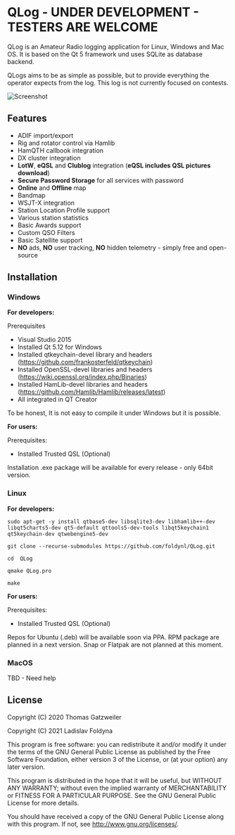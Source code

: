 # QLog - UNDER DEVELOPMENT - TESTERS ARE WELCOME

QLog is an Amateur Radio logging application for Linux, Windows and Mac OS. It
is based on the Qt 5 framework und uses SQLite as database backend.

QLogs aims to be as simple as possible, but to provide everything the operator expects from the log. This log is not currently focused on contests.

![Screenshot](https://foldynl.github.io/QLog/screens/qlog_main.png)

## Features

- ADIF import/export
- Rig and rotator control via Hamlib
- HamQTH callbook integration
- DX cluster integration
- **LotW**, **eQSL** and **Clublog** integration (**eQSL includes QSL pictures download**)
- **Secure Password Storage** for all services with password
- **Online** and **Offline** map
- Bandmap
- WSJT-X integration
- Station Location Profile support
- Various station statistics
- Basic Awards support
- Custom QSO Filters
- Basic Satellite support
- **NO** ads, **NO** user tracking, **NO** hidden telemetry - simply free and open-source

## Installation

### Windows
**For developers:**

Prerequisites

- Visual Studio 2015
- Installed Qt 5.12 for Windows
- Installed qtkeychain-devel library and headers (https://github.com/frankosterfeld/qtkeychain)
- Installed OpenSSL-devel libraries and headers (https://wiki.openssl.org/index.php/Binaries)
- Installed HamLib-devel libraries and headers (https://github.com/Hamlib/Hamlib/releases/latest)
- All integrated in QT Creator

To be honest, It is not easy to compile it under Windows but it is possible.

**For users:**

Prerequisites:

- Installed Trusted QSL (Optional)

Installation .exe package will be available for every release - only 64bit version.

### Linux

**For developers:**

`sudo apt-get -y install qtbase5-dev libsqlite3-dev libhamlib++-dev libqt5charts5-dev qt5-default qttools5-dev-tools libqt5keychain1 qt5keychain-dev qtwebengine5-dev `

`git clone --recurse-submodules https://github.com/foldynl/QLog.git`

`cd  QLog`

`qmake QLog.pro`

`make`

**For users:**

Prerequisites:

- Installed Trusted QSL (Optional)

Repos for Ubuntu (.deb) will be available soon via PPA. RPM package are planned in a next version. Snap or Flatpak are not planned at this moment.

### MacOS

TBD - Need help

## License

Copyright (C) 2020  Thomas Gatzweiler

Copyright (C) 2021  Ladislav Foldyna

This program is free software: you can redistribute it and/or modify
it under the terms of the GNU General Public License as published by
the Free Software Foundation, either version 3 of the License, or
(at your option) any later version.

This program is distributed in the hope that it will be useful,
but WITHOUT ANY WARRANTY; without even the implied warranty of
MERCHANTABILITY or FITNESS FOR A PARTICULAR PURPOSE.  See the
GNU General Public License for more details.

You should have received a copy of the GNU General Public License
along with this program.  If not, see <http://www.gnu.org/licenses/>.
